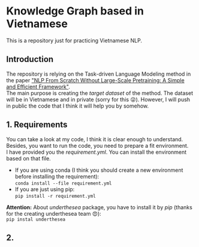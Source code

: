 # Knowledge Graph based in Vietnamese

This is a repository just for practicing Vietnamese NLP.

## Introduction

The repository is relying on the Task-driven Language Modeling
method in the paper ["NLP From Scratch Without Large-Scale Pretraining:
A Simple and Efficient Framework"](https://arxiv.org/pdf/2111.04130v1.pdf). \
The main purpose is creating the *target dataset* of the method.
The dataset will be in Vietnamese and in private (sorry for this 
:stuck_out_tongue_winking_eye:). However, I will push in public
the code that I think it will help you by somehow.

## 1. Requirements

You can take a look at my code, I think it is clear enough to
understand. Besides, you want to run the code, you need to prepare
a fit environment. \
I have provided you the *requirement.yml*. You can install the
environment based on that file.

- If you are using conda (I think you should create a new
environment before installing the requirement): \
`conda install --file requirement.yml`
- If you are just using pip: \
`pip install -r requirement.yml`

**Attention:** About *underthesea* package, you have to install
it by *pip* (thanks for the creating underthesea team :heart_eyes:): \
`pip instal underthesea`

## 2. 